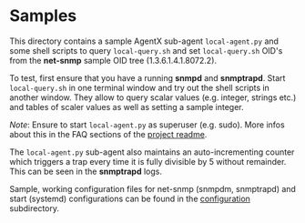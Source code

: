 # Samples

This directory contains a sample AgentX sub-agent `local-agent.py` and some
shell scripts to query `local-query.sh` and set `local-query.sh` OID's
from the **net-snmp** sample OID tree (1.3.6.1.4.1.8072.2).

To test, first ensure that you have a running **snmpd** and **snmptrapd**. Start
`local-query.sh` in one terminal window and try out the shell scripts in
another window. They allow to query scalar values (e.g. integer, strings
etc.) and tables of scaler values as well as setting a sample integer.

_Note_: Ensure to start `local-agent.py` as superuser (e.g. sudo).
More infos about this in the FAQ sections of the [project readme](../README.md).

The `local-agent.py` sub-agent also maintains an auto-incrementing counter
which triggers a trap every time it is fully divisible by 5 without remainder.
This can be seen in the **snmptrapd** logs.

Sample, working configuration files for net-snmp (snmpdm, snmptrapd) and start
(systemd) configurations can be found in the [configuration](configuration) subdirectory.

